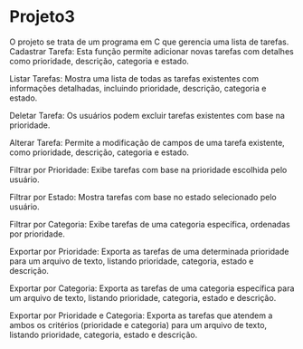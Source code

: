 # Projeto3
O projeto se trata de um programa em C que gerencia uma lista de tarefas.
Cadastrar Tarefa: Esta função permite adicionar novas tarefas com detalhes como prioridade, descrição, categoria e estado.

Listar Tarefas: Mostra uma lista de todas as tarefas existentes com informações detalhadas, incluindo prioridade, descrição, categoria e estado.

Deletar Tarefa: Os usuários podem excluir tarefas existentes com base na prioridade.

Alterar Tarefa: Permite a modificação de campos de uma tarefa existente, como prioridade, descrição, categoria e estado.

Filtrar por Prioridade: Exibe tarefas com base na prioridade escolhida pelo usuário.

Filtrar por Estado: Mostra tarefas com base no estado selecionado pelo usuário.

Filtrar por Categoria: Exibe tarefas de uma categoria específica, ordenadas por prioridade.

Exportar por Prioridade: Exporta as tarefas de uma determinada prioridade para um arquivo de texto, listando prioridade, categoria, estado e descrição.

Exportar por Categoria: Exporta as tarefas de uma categoria específica para um arquivo de texto, listando prioridade, categoria, estado e descrição.

Exportar por Prioridade e Categoria: Exporta as tarefas que atendem a ambos os critérios (prioridade e categoria) para um arquivo de texto, listando prioridade, categoria, estado e descrição.
